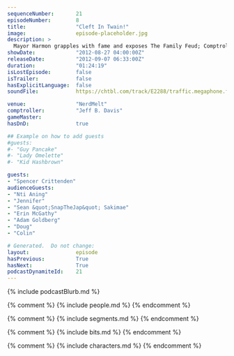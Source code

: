 ```yaml
---
sequenceNumber:       21
episodeNumber:        8
title:                "Cleft In Twain!"
image:                episode-placeholder.jpg
description: >
  Mayor Harmon grapples with fame and exposes The Family Feud; Comptroller Davis grapples with and exposes Harmon's shocking inability to tell jokes and the roleplaying Adventures of Sharpie and Quark begin.
showDate:             "2012-08-27 04:00:00Z"
releaseDate:          "2012-09-07 06:33:00Z"
duration:             "01:24:19"
isLostEpisode:        false
isTrailer:            false
hasExplicitLanguage:  false
soundFile:            https://chtbl.com/track/E2288/traffic.megaphone.fm/STA3426767880.mp3?updated=1555697811

venue:                "NerdMelt"
comptroller:          "Jeff B. Davis"
gameMaster:           
hasDnD:               true

## Example on how to add guests
#guests:
#- "Guy Pancake"
#- "Lady Omelette"
#- "Kid Hashbrown"

guests:
- "Spencer Crittenden"
audienceGuests:
- "Nti Aning"
- "Jennifer"
- "Sean &quot;SnapTheJap&quot; Sakimae"
- "Erin McGathy"
- "Adam Goldberg"
- "Doug"
- "Colin"

# Generated.  Do not change:
layout:               episode
hasPrevious:          True
hasNext:              True
podcastDynamiteId:    21
---
```


{% include podcastBlurb.md %}

{% comment %}
{% include people.md %}
{% endcomment %}

{% comment %}
{% include segments.md %}
{% endcomment %}

{% comment %}
{% include bits.md %}
{% endcomment %}

{% comment %}
{% include characters.md %}
{% endcomment %}
